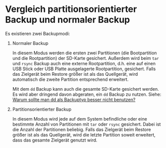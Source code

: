 # Vergleich partitionsorientierter Backup und normaler Backup

Es existieren zwei Backupmodi:

1. Normaler Backup

   In diesem Modus werden die ersten zwei Partitionen (die Bootpartition und die
   Rootpartition) der SD-Karte gesichert. Außerdem wird beim `tar` und `rsync` Backup
   auch eine externe Rootpartition, d.h. eine auf einen USB Stick oder USB Platte
   ausgelagerte Rootpartition, gesichert.
   Falls das Zielgerät beim Restore größer ist als das Quellgerät,
   wird automatisch die zweite Partition entsprechend erweitert.

   Mit dem `dd` Backup kann auch die gesamte SD-Karte gesichert werden.
   Es wird aber dringend davon abgeraten, ein `dd` Backup zu nutzen.
   Siehe: [Warum sollte man dd als Backuptyp besser nicht benutzen?](why-shouldn-t-you-use-dd-as-backup-type.md)

2. Partitionsorientierter Backup

   In diesem Modus wird jede auf dem System befindliche oder eine bestimmte
   Anzahl von Partitionen mit `tar` oder `rsync` gesichert. Dabei ist die Anzahl der
   Partitionen beliebig. Falls das Zielgerät beim Restore größer ist als das
   Quellgerät, wird die letzte Partition soweit erweitert, dass das gesamte Zielgerät genutzt wird.

[.status]: rst
[.source]: https://www.linux-tips-and-tricks.de/de/raspibackup#Vergleich
[.source]: https://www.linux-tips-and-tricks.de/en/backup
